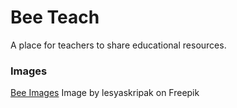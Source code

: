 # Bee Teach

A place for teachers to share educational resources.

### Images

[Bee Images](https://www.freepik.com/free-vector/cute-bees-set_18737678.htm#fromView=image_search_similar&page=1&position=1&uuid=0106aee3-1cfd-4e2b-837d-901652d8cfc9) Image by lesyaskripak on Freepik